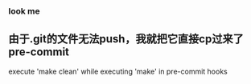 ### look me
## 由于.git的文件无法push，我就把它直接cp过来了 pre-commit
execute 'make clean' while executing 'make' in pre-commit hooks
